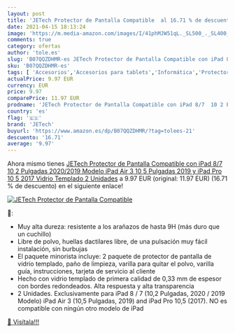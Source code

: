 ```yaml
---
layout: post
title: 'JETech Protector de Pantalla Compatible  al 16.71 % de descuento'
date: 2021-04-15 18:13:24
image: 'https://m.media-amazon.com/images/I/41phMJW51qL._SL500_._SL400_.jpg'
comments: true
category: ofertas
author: 'tole.es'
slug: 'B07QQZDHMR-es JETech Protector de Pantalla Compatible con iPad 8/7 10 2...'
sku: 'B07QQZDHMR-es'
tags: [ 'Accesorios','Accesorios para tablets','Informática','Protectores de pantalla para tablets','ipad','jetech', ]
actualPrice: 9.97 EUR
currency: EUR
price: 9.97
comparePrice: 11.97 EUR
prodname: 'JETech Protector de Pantalla Compatible con iPad 8/7  10 2 Pulgadas  2020/2019 Modelo   iPad Air 3  10 5 Pulgadas  2019  y iPad Pro 10 5  2017   Vidrio Templado  2 Unidades'
country: 'es'
flag: '🇪🇸'
brand: 'JETech'
buyurl: 'https://www.amazon.es/dp/B07QQZDHMR/?tag=tolees-21'
descuento: '16.71'
average: '9.97'
---
```


Ahora mismo tienes [JETech Protector de Pantalla Compatible con iPad 8/7  10 2 Pulgadas  2020/2019 Modelo   iPad Air 3  10 5 Pulgadas  2019  y iPad Pro 10 5  2017   Vidrio Templado  2 Unidades](https://www.amazon.es/dp/B07QQZDHMR/?tag=tolees-21) a 9.97 EUR (original: 11.97 EUR) (16.71 %  de descuento) en el siguiente enlace!

[![JETech Protector de Pantalla Compatible ](https://m.media-amazon.com/images/I/41phMJW51qL._SL500_._SL400_.jpg)](https://www.amazon.es/dp/B07QQZDHMR/?tag=tolees-21)

🔎:

- Muy alta dureza: resistente a los arañazos de hasta 9H (más duro que un cuchillo)
- Libre de polvo, huellas dactilares libre, de una pulsación muy fácil instalación, sin burbujas
- El paquete minorista incluye: 2 paquete de protector de pantalla de vidrio templado, paño de limpieza, varilla para quitar el polvo, varilla guía, instrucciones, tarjeta de servicio al cliente
- Hecho con vidrio templado de primera calidad de 0,33 mm de espesor con bordes redondeados. Alta respuesta y alta transparencia
- 2 Unidades. Exclusivamente para iPad 8 / 7 (10,2 Pulgadas, 2020 / 2019 Modelo) iPad Air 3 (10,5 Pulgadas, 2019) and iPad Pro 10,5 (2017). NO es compatible con ningún otro modelo de iPad

[🛒 Visítala!!!](https://www.amazon.es/dp/B07QQZDHMR/?tag=tolees-21)
